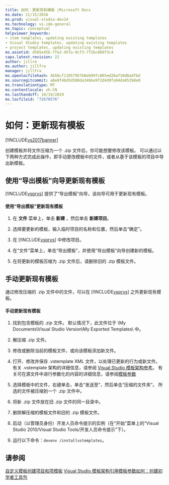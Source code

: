 ```yaml
---
title: 如何：更新现有模板 |Microsoft Docs
ms.date: 11/15/2016
ms.prod: visual-studio-dev14
ms.technology: vs-ide-general
ms.topic: conceptual
helpviewer_keywords:
- item templates, updating existing templates
- Visual Studio templates, updating existing templates
- project templates, updating existing templates
ms.assetid: d585e45b-7fe2-45fa-9cf3-7f2bc060f3c4
caps.latest.revision: 22
author: jillre
ms.author: jillfra
manager: jillfra
ms.openlocfilehash: 4b56cf11057957b0eb99fc065ed26af10d8adfbd
ms.sourcegitcommit: a8e8f4bd5d508da34bbe9f2d4d9fa94da0539de0
ms.translationtype: MT
ms.contentlocale: zh-CN
ms.lasthandoff: 10/19/2019
ms.locfileid: "72670576"
---
```

# <a name="how-to-update-existing-templates"></a>如何：更新现有模板
[!INCLUDE[vs2017banner](../includes/vs2017banner.md)]

创建模板并将文件压缩为一个 .zip 文件后，你可能想要修改该模板。 可以通过以下两种方式完成此操作，即手动更改模板中的文件，或者从基于该模板的项目中导出新模板。

## <a name="using-the-export-template-wizard-to-update-an-existing-template"></a>使用“导出模板”向导更新现有模板
 [!INCLUDE[vsprvs](../includes/vsprvs-md.md)] 提供了“导出模板”向导，该向导可用于更新现有模板。

#### <a name="to-use-export-template-to-update-an-existing-template"></a>使用“导出模板”更新现有模板

1. 在 **文件** 菜单上，单击 **新建** ，然后单击 **新建项目**。

2. 选择要更新的模板，输入临时项目的名称和位置，然后单击“确定”。

3. 在 [!INCLUDE[vsprvs](../includes/vsprvs-md.md)] 中修改项目。

4. 在“文件”菜单上，单击“导出模板”，并使用“导出模板”向导创建新的模板。

5. 在将更新的模板压缩为 .zip 文件后，请删除旧的 .zip 模板文件。

## <a name="manually-updating-an-existing-template"></a>手动更新现有模板
 通过修改压缩的 .zip 文件中的文件，可以在 [!INCLUDE[vsprvs](../includes/vsprvs-md.md)] 之外更新现有模板。

#### <a name="to-manually-update-an-existing-template"></a>手动更新现有模板

1. 找到包含模板的 .zip 文件。 默认情况下，此文件位于 \My Documents\Visual Studio Version\My Exported Templates\\ 中。

2. 解压缩 .zip 文件。

3. 修改或删除当前的模板文件，或向该模板添加新文件。

4. 打开、修改并保存 .vstemplate XML 文件，以处理已更新的行为或新文件。 有关 .vstemplate 架构的详细信息，请参阅 [Visual Studio 模板架构参考](../extensibility/visual-studio-template-schema-reference.md)。 有关可在源文件中进行参数化的内容的详细信息，请参阅[模板参数](../ide/template-parameters.md)

5. 选择模板中的文件，右键单击，单击“发送至”，然后单击“压缩的文件夹”。 所选的文件被压缩到一个 .zip 文件中。

6. 将新 .zip 文件放在旧 .zip 文件的同一目录中。

7. 删除解压缩的模板文件和旧的 .zip 模板文件。

8. 启动（以管理员身份）开发人员命令提示的实例（在“开始”菜单上的“Visual Studio 2010/Visual Studio Tools/开发人员命令提示”下）。

9. 运行以下命令：`devenv /installvstemplates`。

## <a name="see-also"></a>请参阅
 [自定义模板](../ide/customizing-project-and-item-templates.md)[创建项目和项模板](../ide/creating-project-and-item-templates.md) [Visual Studio 模板架构引用](../extensibility/visual-studio-template-schema-reference.md)[模板参数](../ide/template-parameters.md)[如何：创建初学者工具包](../ide/how-to-create-starter-kits.md)
